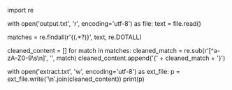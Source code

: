 import re

with open('output.txt', 'r', encoding='utf-8') as file:
    text = file.read()

matches = re.findall(r'{(.*?)}', text, re.DOTALL)

cleaned_content = []
for match in matches:
    cleaned_match = re.sub(r'[^a-zA-Z0-9\s\n]', '', match)
    cleaned_content.append('{' + cleaned_match + '}')

with open('extract.txt', 'w', encoding='utf-8') as ext_file:
    p = ext_file.write('\n'.join(cleaned_content))
    print(p)
